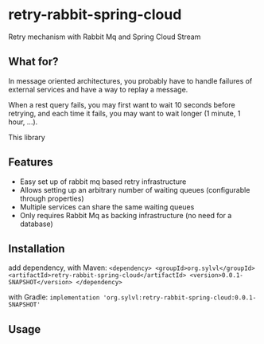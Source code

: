 # retry-rabbit-spring-cloud
Retry mechanism with Rabbit Mq and Spring Cloud Stream

## What for?

In message oriented architectures, you probably have to handle failures of external services and have a way to replay a message.

When a rest query fails, you may first want to wait 10 seconds before retrying, and each 
time it fails, you may want to wait longer (1 minute, 1 hour, ...).

This library  

## Features
* Easy set up of rabbit mq based retry infrastructure
* Allows setting up an arbitrary number of waiting queues (configurable through properties)
* Multiple services can share the same waiting queues
* Only requires Rabbit Mq as backing infrastructure (no need for a database)

## Installation

add dependency, 
with Maven:
`<dependency>
<groupId>org.sylvl</groupId>
<artifactId>retry-rabbit-spring-cloud</artifactId>
<version>0.0.1-SNAPSHOT</version>
</dependency>`

with Gradle:
`implementation 'org.sylvl:retry-rabbit-spring-cloud:0.0.1-SNAPSHOT'`

## Usage

